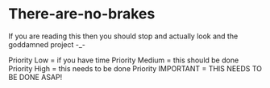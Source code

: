 # There-are-no-brakes

If you are reading this then you should stop and actually look and the goddamned project -_-

Priority Low = if you have time
Priority Medium = this should be done
Priority High = this needs to be done
Priority IMPORTANT = THIS NEEDS TO BE DONE ASAP!
